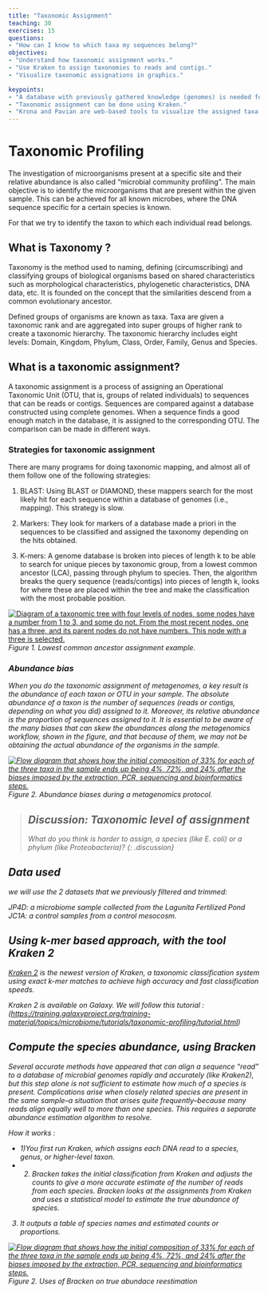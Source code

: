 ```yaml
---
title: "Taxonomic Assignment"
teaching: 30
exercises: 15
questions:
- "How can I know to which taxa my sequences belong?"
objectives:
- "Understand how taxonomic assignment works."
- "Use Kraken to assign taxonomies to reads and contigs."
- "Visualize taxonomic assignations in graphics."

keypoints:
- "A database with previously gathered knowledge (genomes) is needed for taxonomic assignment."
- "Taxonomic assignment can be done using Kraken."
- "Krona and Pavian are web-based tools to visualize the assigned taxa."
---
```

# Taxonomic Profiling

The investigation of microorganisms present at a specific site and their relative abundance is also called “microbial community profiling”. The main objective is to identify the microorganisms that are present within the given sample. This can be achieved for all known microbes, where the DNA sequence specific for a certain species is known.

For that we try to identify the taxon to which each individual read belongs.

## What is Taxonomy ?
Taxonomy is the method used to naming, defining (circumscribing) and classifying groups of biological organisms based on shared characteristics such as morphological characteristics, phylogenetic characteristics, DNA data, etc. It is founded on the concept that the similarities descend from a common evolutionary ancestor.

Defined groups of organisms are known as taxa. Taxa are given a taxonomic rank and are aggregated into super groups of higher rank to create a taxonomic hierarchy. The taxonomic hierarchy includes eight levels: Domain, Kingdom, Phylum, Class, Order, Family, Genus and Species.
## What is a taxonomic assignment?

A taxonomic assignment is a process of assigning an Operational Taxonomic
Unit (OTU, that is, groups of related individuals) to sequences that can be 
reads or contigs. Sequences are compared against a database constructed using complete genomes. When a sequence finds a good enough match in the database, it is assigned to the corresponding OTU. The comparison can be made in different ways.  

### Strategies for taxonomic assignment  

There are many programs for doing taxonomic mapping, 
and almost all of them follow one of the following strategies:  

1. BLAST: Using BLAST or DIAMOND, these mappers search for the most likely hit 
for each sequence within a database of genomes (i.e., mapping). This strategy is slow.    
  
2. Markers: They look for markers of a database made a priori in the sequences 
to be classified and assigned the taxonomy depending on the hits obtained.  

3. K-mers: A genome database is broken into pieces of length k to be able to search for unique pieces by taxonomic group, from a lowest common ancestor (LCA), 
passing through phylum to species. Then, the algorithm 
breaks the query sequence (reads/contigs) into pieces of length k,
looks for where these are placed within the tree and make the 
classification with the most probable position.  

<a href="../fig/03-06-01.png">
  <img src="../fig/03-06-01.png" alt="Diagram of a taxonomic tree with four levels of nodes, some nodes have a number from 1 to 3, and some do not. From the most recent nodes, one has a three, and its parent nodes do not have numbers. This node with a three is selected." />
</a>
<em> Figure 1. Lowest common ancestor assignment example.<em/>
  
### Abundance bias  
  
When you do the taxonomic assignment of metagenomes, a key result is the abundance of each taxon or OTU in your sample. 
 The absolute abundance of a taxon is the number of sequences (reads or contigs, depending on what you did) assigned to it. 
 Moreover, its relative abundance is the proportion of sequences assigned to it. It is essential to be aware of the many biases that can skew the 
abundances along the metagenomics workflow, shown in the figure, and that because of them, we may not be obtaining the actual abundance of 
the organisms in the sample.

<a href="../fig/03-06-02.png">
  <img src="../fig/03-06-02.png" alt="Flow diagram that shows how the initial composition of 33% for each of the three taxa in the sample ends up being 4%, 72%, and 24% after the biases imposed by the extraction, PCR, sequencing and bioinformatics steps." />
</a>
<em>Figure 2. Abundance biases during a metagenomics protocol. <em/>

  
> ## Discussion: Taxonomic level of assignment
>
> What do you think is harder to assign, a species (like _E. coli_) or a phylum (like Proteobacteria)?
{: .discussion}

## Data used 
we will use the 2 datasets that we previously filtered and trimmed:

JP4D: a microbiome sample collected from the Lagunita Fertilized Pond
JC1A: a control samples from a control mesocosm.

## Using k-mer based approach, with the tool Kraken 2

[Kraken 2](https://ccb.jhu.edu/software/kraken2/) is the newest version of Kraken, 
a taxonomic classification system using exact k-mer matches to achieve 
high accuracy and fast classification speeds. 

Kraken 2 is available on Galaxy.
We will follow this tutorial : 
(https://training.galaxyproject.org/training-material/topics/microbiome/tutorials/taxonomic-profiling/tutorial.html)

## Compute the species abundance, using Bracken

Several accurate methods have appeared that can align a sequence “read” to a database of microbial genomes rapidly and accurately (like Kraken2), but this step alone is not sufficient to estimate how much of a species is present. Complications arise when closely related species are present in the same sample–a situation that arises quite frequently–because many reads align equally well to more than one species. This requires a separate abundance estimation algorithm to resolve. 

How it works :
- 1)You first run Kraken, which assigns each DNA read to a species, genus, or higher-level taxon.
- 2) Bracken takes the initial classification from Kraken and adjusts the counts to give a more accurate estimate of the number of reads from each species. Bracken looks at the assignments from Kraken and uses a statistical model to estimate the true abundance of species.
3) It outputs a table of species names and estimated counts or proportions.


<a href="../fig/bracken.png">
  <img src="../fig/bracken.png" alt="Flow diagram that shows how the initial composition of 33% for each of the three taxa in the sample ends up being 4%, 72%, and 24% after the biases imposed by the extraction, PCR, sequencing and bioinformatics steps." />
</a>
<em>Figure 2. Uses of Bracken on true abundace reestimation <em/>



  